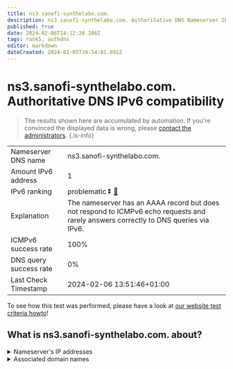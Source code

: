 ```yaml
---
title: ns3.sanofi-synthelabo.com.
description: ns3.sanofi-synthelabo.com. Authoritative DNS Nameserver IPv6 compatibility
published: true
date: 2024-02-06T14:12:20.106Z
tags: rank5, authdns
editor: markdown
dateCreated: 2024-02-05T20:54:01.992Z
---
```


# ns3.sanofi-synthelabo.com. Authoritative DNS IPv6 compatibility

> The results shown here are accumulated by automation. If you're convinced the displayed data is wrong, please [contact the administrators](/howto/chat). 
{.is-info}




|   |   |
| - | - |
| Nameserver DNS name | ns3.sanofi-synthelabo.com.
| Amount IPv6 address | 1
| IPv6 ranking | problematic :arrow_double_down: [🔗](/howto/ranking) |
| Explanation | The nameserver has an AAAA record but does not respond to ICMPv6 echo requests and rarely answers correctly to DNS queries via IPv6. |
| ICMPv6 success rate | 100%|
| DNS query success rate | 0% |
| Last Check Timestamp | 2024-02-06 13:51:46+01:00 |

To see how this test was performed, please have a look at [our website test criteria howto](/howto/testcriteria/authdns)!


## What is ns3.sanofi-synthelabo.com. about?




<details>
<summary>Nameserver's IP addresses</summary>

2600:9000:5301:e000::1

</details>



<details>
<summary>Associated domain names</summary>

www.sanofi.com

</details>

